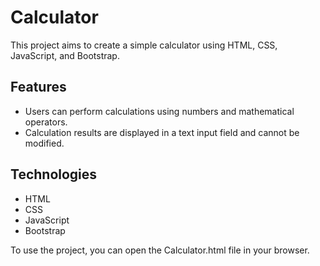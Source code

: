 # Calculator

This project aims to create a simple calculator using HTML, CSS, JavaScript, and Bootstrap.

## Features

- Users can perform calculations using numbers and mathematical operators.
- Calculation results are displayed in a text input field and cannot be modified.

## Technologies

- HTML
- CSS
- JavaScript
- Bootstrap

To use the project, you can open the Calculator.html file in your browser.
